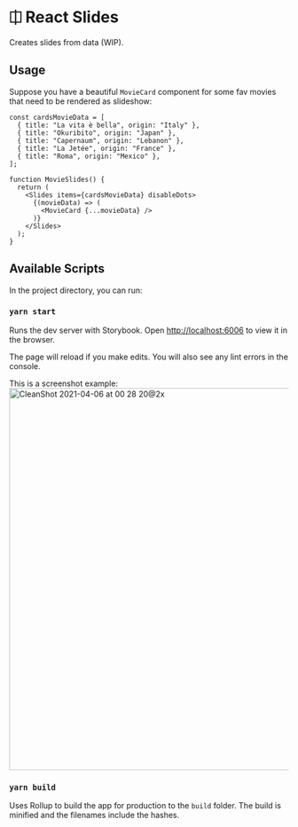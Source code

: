 # ⎅ React Slides

Creates slides from data (WIP).

## Usage

Suppose you have a beautiful `MovieCard` component for some fav movies that need to be rendered as slideshow:

```JSX
const cardsMovieData = [
  { title: "La vita è bella", origin: "Italy" },
  { title: "Okuribito", origin: "Japan" }, 
  { title: "Capernaum", origin: "Lebanon" },
  { title: "La Jetée", origin: "France" },
  { title: "Roma", origin: "Mexico" },
];

function MovieSlides() {
  return (
    <Slides items={cardsMovieData} disableDots>
      {(movieData) => (
        <MovieCard {...movieData} />
      )}
    </Slides>
  );
}
```

## Available Scripts

In the project directory, you can run:

### `yarn start`

Runs the dev server with Storybook. Open [http://localhost:6006](http://localhost:6006/?path=/story/main-components-slides--with-gap) to view it in the browser.

The page will reload if you make edits. You will also see any lint errors in the console.

This is a screenshot example:
<img width="689" alt="CleanShot 2021-04-06 at 00 28 20@2x" src="https://user-images.githubusercontent.com/106011/113663114-143cd780-966f-11eb-9811-51fedb0662e9.png">


### `yarn build`

Uses Rollup to build the app for production to the `build` folder. The build is minified and the filenames include the hashes.
